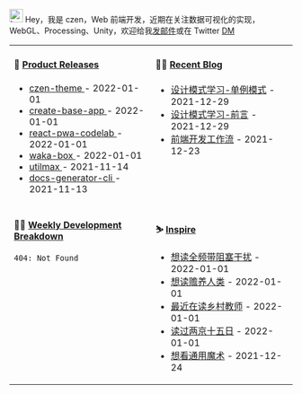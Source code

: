 
<img src="https://github.com/metaczen/metaczen/blob/master/octocat.gif" alt="hey" width="24"> Hey，我是 czen，Web 前端开发，近期在关注数据可视化的实现，WebGL、Processing、Unity，欢迎给我[发邮件](mailto:pealstyle@gmail.com)或在 Twitter [DM](https://twitter.com/ac_czen)

<table width="800px">
<tr>
<td valign="top" width="50%">

#### 🌾 <a href="https://github.com/metaczen/metaczen/blob/master/releases.md" target="_blank">Product Releases</a>

<!-- recent_releases starts -->
* <a href='https://github.com/metaczen/czen-theme/releases/tag/v0.0.1' target='_blank'>czen-theme </a> - 2022-01-01
* <a href='https://github.com/metaczen/create-base-app/releases/tag/v0.0.4' target='_blank'>create-base-app </a> - 2022-01-01
* <a href='https://github.com/metaczen/react-pwa-codelab/releases/tag/v0.0.1' target='_blank'>react-pwa-codelab </a> - 2022-01-01
* <a href='https://github.com/metaczen/waka-box/releases/tag/v3.0.1' target='_blank'>waka-box </a> - 2022-01-01
* <a href='https://github.com/metaczen/utilmax/releases/tag/v1.0.7' target='_blank'>utilmax </a> - 2021-11-14
* <a href='https://github.com/metaczen/docs-generator-cli/releases/tag/v0.1.0' target='_blank'>docs-generator-cli </a> - 2021-11-13
<!-- recent_releases ends -->

</td>
<td valign="top" width="50%">

#### 🧗‍♂️ <a href="https://github.com/metaczen/blog/issues" target="_blank">Recent Blog</a>

<!-- blog starts -->
* <a href='https://www.github.com/metaczen/blog/issues/3' target='_blank'>设计模式学习-单例模式</a> - 2021-12-29
* <a href='https://www.github.com/metaczen/blog/issues/2' target='_blank'>设计模式学习-前言</a> - 2021-12-29
* <a href='https://www.github.com/metaczen/blog/issues/1' target='_blank'>前端开发工作流</a> - 2021-12-23
<!-- blog ends -->

</td>
</tr>
<tr>
<td valign="top" width="50%">

#### 🤹‍♀️ <a href="https://gist.github.com/metaczen/0c39a3e7b4a372c6cff4a8714271308c" target="_blank">Weekly Development Breakdown</a>

<!-- code_time starts -->

```text
404: Not Found
```

<!-- code_time ends -->

</td>
<td valign="top" width="50%">

#### ⛷️ <a href="https://www.douban.com/people/yushangyuzui/" target="_blank">Inspire</a>

<!-- douban starts -->
* <a href='https://book.douban.com/subject/3571732/' target='_blank'>想读全频带阻塞干扰</a> - 2022-01-01
* <a href='https://book.douban.com/subject/26807576/' target='_blank'>想读赡养人类</a> - 2022-01-01
* <a href='https://book.douban.com/subject/10767124/' target='_blank'>最近在读乡村教师</a> - 2022-01-01
* <a href='https://book.douban.com/subject/35080870/' target='_blank'>读过两京十五日</a> - 2022-01-01
* <a href='http://movie.douban.com/subject/27073244/' target='_blank'>想看通用魔术</a> - 2021-12-24
<!-- douban ends -->

</td>
  </tr>
  </table>
